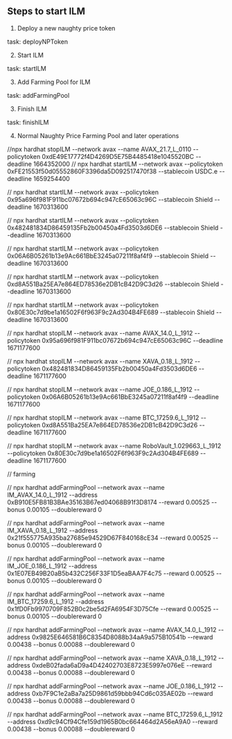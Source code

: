 ## Steps to start ILM

1. Deploy a new naughty price token

task: deployNPToken


2. Start ILM

task: startILM

3. Add Farming Pool for ILM

task: addFarmingPool

3. Finish ILM

task: finishILM

4. Normal Naughty Price Farming Pool and later operations

//npx hardhat stopILM --network avax --name AVAX_21.7_L_0110 --policytoken 0xdE49E17772f4D4269D5E75B4485418e1045520BC --deadline 1664352000 
// npx hardhat startILM --network avax --policytoken 0xFE21553f50d05552860F3396da5D092517470f38 --stablecoin USDC.e --deadline 1659254400 


// npx hardhat startILM --network avax --policytoken 0x95a696f981F911bc07672b694c947cE65063c96C --stablecoin Shield --deadline 1670313600

// npx hardhat startILM --network avax --policytoken 0x482481834D86459135Fb2b00450a4Fd3503d6DE6 --stablecoin Shield --deadline 1670313600

// npx hardhat startILM --network avax --policytoken 0x06A6B05261b13e9Ac661BbE3245a07211f8af4f9 --stablecoin Shield --deadline 1670313600

// npx hardhat startILM --network avax --policytoken 0xd8A551Ba25EA7e864ED78536e2DB1cB42D9C3d26 --stablecoin Shield --deadline 1670313600

// npx hardhat startILM --network avax --policytoken 0x80E30c7d9be1a16502F6f963F9c2Ad304B4FE689 --stablecoin Shield --deadline 1670313600



// npx hardhat stopILM --network avax --name AVAX_14.0_L_1912 --policytoken 0x95a696f981F911bc07672b694c947cE65063c96C --deadline 1671177600

// npx hardhat stopILM --network avax --name XAVA_0.18_L_1912 --policytoken 0x482481834D86459135Fb2b00450a4Fd3503d6DE6 --deadline 1671177600

// npx hardhat stopILM --network avax --name JOE_0.186_L_1912 --policytoken 0x06A6B05261b13e9Ac661BbE3245a07211f8af4f9 --deadline 1671177600

// npx hardhat stopILM --network avax --name BTC_17259.6_L_1912 --policytoken 0xd8A551Ba25EA7e864ED78536e2DB1cB42D9C3d26 --deadline 1671177600

// npx hardhat stopILM --network avax --name RoboVault_1.029663_L_1912 --policytoken 0x80E30c7d9be1a16502F6f963F9c2Ad304B4FE689 --deadline 1671177600


// farming


// npx hardhat addFarmingPool --network avax --name IM_AVAX_14.0_L_1912 --address 0xB910E5FB81B3BAe35163B67ed04068B91f3D8174 --reward 0.00525 --bonus 0.00105 --doublereward 0

// npx hardhat addFarmingPool --network avax --name IM_XAVA_0.18_L_1912 --address 0x21f555775A935ba27685e94529D67F840168cE34 --reward 0.00525 --bonus 0.00105 --doublereward 0

// npx hardhat addFarmingPool --network avax --name IM_JOE_0.186_L_1912 --address 0x1E07EB49B20aB5b432C256F33F1D5eaBAA7F4c75 --reward 0.00525 --bonus 0.00105 --doublereward 0

// npx hardhat addFarmingPool --network avax --name IM_BTC_17259.6_L_1912 --address 0x1fD0Fb9970709F852B0c2be5d2FA6954F3D75Cfe --reward 0.00525 --bonus 0.00105 --doublereward 0

// npx hardhat addFarmingPool --network avax --name AVAX_14.0_L_1912 --address 0x9825E646581B6C8354D8088b34aA9a575B10541b --reward 0.00438 --bonus 0.00088 --doublereward 0

// npx hardhat addFarmingPool --network avax --name XAVA_0.18_L_1912 --address 0xdeB02fada6aD9a4D42402703E8723E5997e076eE --reward 0.00438 --bonus 0.00088 --doublereward 0

// npx hardhat addFarmingPool --network avax --name JOE_0.186_L_1912 --address 0xb7F9C1e2aBa7a25D9861d59bbb94Cd6c035AE02b --reward 0.00438 --bonus 0.00088 --doublereward 0

// npx hardhat addFarmingPool --network avax --name BTC_17259.6_L_1912 --address 0xd9c94Cf94Cfe159d1965B0bc664464d2A56eA9A0 --reward 0.00438 --bonus 0.00088 --doublereward 0